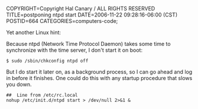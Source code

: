 COPYRIGHT=Copyright Hal Canary / ALL RIGHTS RESERVED
TITLE=postponing ntpd start
DATE=2006-11-22 09:28:16-06:00 (CST)
POSTID=664
CATEGORIES=computers-code;

Yet another Linux hint:

Because ntpd (Network Time Protocol Daemon) takes some time to synchronize with the time server, I don't start it on boot:

    $ sudo /sbin/chkconfig ntpd off

But I do start it later on, as a background process, so I can go ahead and log in before it finishes. One could do this with any startup procedure that slows you down.

    ##  Line from /etc/rc.local
    nohup /etc/init.d/ntpd start > /dev/null 2>&1 &
